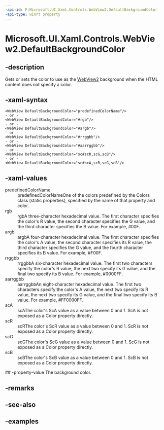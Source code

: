 ```yaml
---
-api-id: P:Microsoft.UI.Xaml.Controls.WebView2.DefaultBackgroundColor
-api-type: winrt property
---
```


# Microsoft.UI.Xaml.Controls.WebView2.DefaultBackgroundColor

<!--
public Windows.UI.Color DefaultBackgroundColor { get; set; }
-->


## -description
Gets or sets the color to use as the [WebView2](webview2.md) background when the HTML content does not specify a color.

## -xaml-syntax
```xaml
<WebView DefaultBackgroundColor="predefinedColorName"/>
- or -
<WebView DefaultBackgroundColor="#rgb"/>
- or -
<WebView DefaultBackgroundColor="#argb"/>
- or -
<WebView DefaultBackgroundColor="#rrggbb"/>
- or -
<WebView DefaultBackgroundColor="#aarrggbb"/>
- or -
<WebView DefaultBackgroundColor="sc#scR,scG,scB"/>
- or -
<WebView DefaultBackgroundColor="sc#scA,scR,scG,scB"/>
```


## -xaml-values
<dl><dt>predefinedColorName</dt><dd>predefinedColorNameOne of the colors predefined by the Colors class (static properties), specified by the name of that property and color.</dd>
<dt>rgb</dt><dd>rgbA three-character hexadecimal value. The first character specifies the color's R value, the second character specifies the G value, and the third character specifies the B value. For example, #00F.</dd>
<dt>argb</dt><dd>argbA four-character hexadecimal value. The first character specifies the color's A value, the second character specifies its R value, the third character specifies the G value, and the fourth character specifies its B value. For example, #F00F.</dd>
<dt>rrggbb</dt><dd>rrggbbA six-character hexadecimal value. The first two characters specify the color's R value, the next two specify its G value, and the final two specify its B value. For example, #0000FF.</dd>
<dt>aarrggbb</dt><dd>aarrggbbAn eight-character hexadecimal value. The first two characters specify the color's A value, the next two specify its R value, the next two specify its G value, and the final two specify its B value. For example, #FF0000FF.</dd>
<dt>scA</dt><dd>scAThe color's ScA value as a value between 0 and 1. ScA is not exposed as a Color property directly.</dd>
<dt>scR</dt><dd>scRThe color's ScR value as a value between 0 and 1. ScR is not exposed as a Color property directly.</dd>
<dt>scG</dt><dd>scGThe color's ScG value as a value between 0 and 1. ScG is not exposed as a Color property directly.</dd>
<dt>scB</dt><dd>scBThe color's ScB value as a value between 0 and 1. ScB is not exposed as a Color property directly.</dd>
</dl>
## -property-value
The background color.

## -remarks

## -see-also

## -examples


